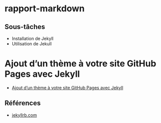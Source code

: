 # rapport-markdown

## Sous-tâches 

- Installation de Jekyll
- Utilisation de Jekull


# Ajout d’un thème à votre site GitHub Pages avec Jekyll

- [Ajout d’un thème à votre site GitHub Pages avec Jekyll](https://docs.github.com/fr/pages/setting-up-a-github-pages-site-with-jekyll/adding-a-theme-to-your-github-pages-site-using-jekyll)




## Références 

- [jekyllrb.com](https://jekyllrb.com/)